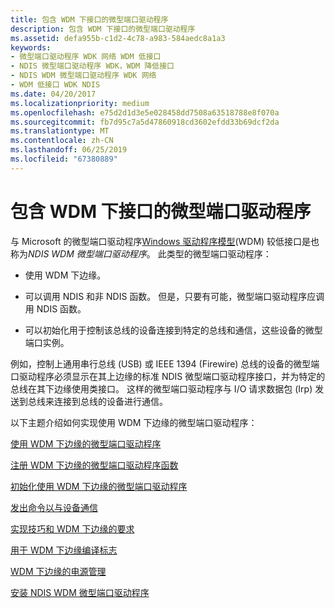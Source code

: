 ```yaml
---
title: 包含 WDM 下接口的微型端口驱动程序
description: 包含 WDM 下接口的微型端口驱动程序
ms.assetid: defa955b-c1d2-4c78-a983-584aedc8a1a3
keywords:
- 微型端口驱动程序 WDK 网络 WDM 低接口
- NDIS 微型端口驱动程序 WDK，WDM 降低接口
- NDIS WDM 微型端口驱动程序 WDK 网络
- WDM 低接口 WDK NDIS
ms.date: 04/20/2017
ms.localizationpriority: medium
ms.openlocfilehash: e75d2d1d3e5e028458dd7508a63518788e8f070a
ms.sourcegitcommit: fb7d95c7a5d47860918cd3602efdd33b69dcf2da
ms.translationtype: MT
ms.contentlocale: zh-CN
ms.lasthandoff: 06/25/2019
ms.locfileid: "67380889"
---
```

# <a name="miniport-drivers-with-a-wdm-lower-interface"></a>包含 WDM 下接口的微型端口驱动程序





与 Microsoft 的微型端口驱动程序[Windows 驱动程序模型](https://docs.microsoft.com/windows-hardware/drivers/kernel/windows-driver-model)(WDM) 较低接口是也称为*NDIS WDM 微型端口驱动程序*。 此类型的微型端口驱动程序：

-   使用 WDM 下边缘。

-   可以调用 NDIS 和非 NDIS 函数。 但是，只要有可能，微型端口驱动程序应调用 NDIS 函数。

-   可以初始化用于控制该总线的设备连接到特定的总线和通信，这些设备的微型端口实例。

例如，控制上通用串行总线 (USB) 或 IEEE 1394 (Firewire) 总线的设备的微型端口驱动程序必须显示在其上边缘的标准 NDIS 微型端口驱动程序接口，并为特定的总线在其下边缘使用类接口。 这样的微型端口驱动程序与 I/O 请求数据包 (Irp) 发送到总线来连接到总线的设备进行通信。

以下主题介绍如何实现使用 WDM 下边缘的微型端口驱动程序：

[使用 WDM 下边缘的微型端口驱动程序](miniport-driver-with-a-wdm-lower-edge.md)

[注册 WDM 下边缘的微型端口驱动程序函数](registering-miniport-driver-functions-for-wdm-lower-edge.md)

[初始化使用 WDM 下边缘的微型端口驱动程序](initializing-a-miniport-driver-with-a-wdm-lower-edge.md)

[发出命令以与设备通信](issuing-commands-to-communicate-with-devices.md)

[实现技巧和 WDM 下边缘的要求](implementation-tips-and-requirements-for-wdm-lower-edge.md)

[用于 WDM 下边缘编译标志](compile-flags-for-wdm-lower-edge.md)

[WDM 下边缘的电源管理](power-management-for-wdm-lower-edge.md)

[安装 NDIS WDM 微型端口驱动程序](installing-ndis-wdm-miniport-drivers.md)

 

 





